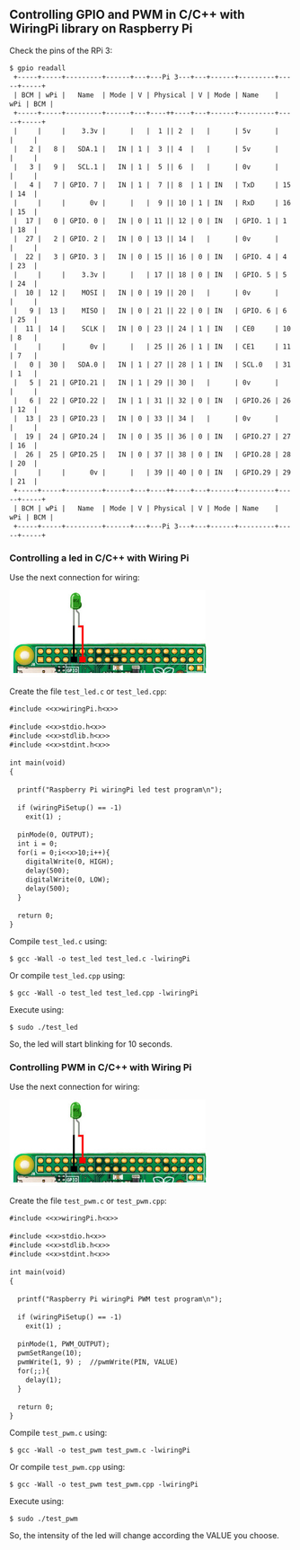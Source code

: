 
## Controlling GPIO and PWM in C/C++ with WiringPi library on Raspberry Pi ##

Check the pins of the RPi 3:

```
$ gpio readall
 +-----+-----+---------+------+---+---Pi 3---+---+------+---------+-----+-----+
 | BCM | wPi |   Name  | Mode | V | Physical | V | Mode | Name    | wPi | BCM |
 +-----+-----+---------+------+---+----++----+---+------+---------+-----+-----+
 |     |     |    3.3v |      |   |  1 || 2  |   |      | 5v      |     |     |
 |   2 |   8 |   SDA.1 |   IN | 1 |  3 || 4  |   |      | 5v      |     |     |
 |   3 |   9 |   SCL.1 |   IN | 1 |  5 || 6  |   |      | 0v      |     |     |
 |   4 |   7 | GPIO. 7 |   IN | 1 |  7 || 8  | 1 | IN   | TxD     | 15  | 14  |
 |     |     |      0v |      |   |  9 || 10 | 1 | IN   | RxD     | 16  | 15  |
 |  17 |   0 | GPIO. 0 |   IN | 0 | 11 || 12 | 0 | IN   | GPIO. 1 | 1   | 18  |
 |  27 |   2 | GPIO. 2 |   IN | 0 | 13 || 14 |   |      | 0v      |     |     |
 |  22 |   3 | GPIO. 3 |   IN | 0 | 15 || 16 | 0 | IN   | GPIO. 4 | 4   | 23  |
 |     |     |    3.3v |      |   | 17 || 18 | 0 | IN   | GPIO. 5 | 5   | 24  |
 |  10 |  12 |    MOSI |   IN | 0 | 19 || 20 |   |      | 0v      |     |     |
 |   9 |  13 |    MISO |   IN | 0 | 21 || 22 | 0 | IN   | GPIO. 6 | 6   | 25  |
 |  11 |  14 |    SCLK |   IN | 0 | 23 || 24 | 1 | IN   | CE0     | 10  | 8   |
 |     |     |      0v |      |   | 25 || 26 | 1 | IN   | CE1     | 11  | 7   |
 |   0 |  30 |   SDA.0 |   IN | 1 | 27 || 28 | 1 | IN   | SCL.0   | 31  | 1   |
 |   5 |  21 | GPIO.21 |   IN | 1 | 29 || 30 |   |      | 0v      |     |     |
 |   6 |  22 | GPIO.22 |   IN | 1 | 31 || 32 | 0 | IN   | GPIO.26 | 26  | 12  |
 |  13 |  23 | GPIO.23 |   IN | 0 | 33 || 34 |   |      | 0v      |     |     |
 |  19 |  24 | GPIO.24 |   IN | 0 | 35 || 36 | 0 | IN   | GPIO.27 | 27  | 16  |
 |  26 |  25 | GPIO.25 |   IN | 0 | 37 || 38 | 0 | IN   | GPIO.28 | 28  | 20  |
 |     |     |      0v |      |   | 39 || 40 | 0 | IN   | GPIO.29 | 29  | 21  |
 +-----+-----+---------+------+---+----++----+---+------+---------+-----+-----+
 | BCM | wPi |   Name  | Mode | V | Physical | V | Mode | Name    | wPi | BCM |
 +-----+-----+---------+------+---+---Pi 3---+---+------+---------+-----+-----+
```

### Controlling a led in C/C++ with Wiring Pi ###

Use the next connection for wiring:

![image](/posts/technical/2017-05_controlling_gpio_and_pwm_in_c_cpp_with_wiringpi_library_on_raspberry_pi/rpi3_led.jpg)

Create the file ```test_led.c``` or ```test_led.cpp```:

```
#include <<x>wiringPi.h<x>>
     
#include <<x>stdio.h<x>>
#include <<x>stdlib.h<x>>
#include <<x>stdint.h<x>>
     
int main(void)
{
      
  printf("Raspberry Pi wiringPi led test program\n");
     
  if (wiringPiSetup() == -1)
    exit(1) ;
     
  pinMode(0, OUTPUT);
  int i = 0;
  for(i = 0;i<<x>10;i++){
    digitalWrite(0, HIGH);
    delay(500);
    digitalWrite(0, LOW);
    delay(500);
  }
     
  return 0;
}
```

Compile ```test_led.c``` using:

```
$ gcc -Wall -o test_led test_led.c -lwiringPi
```

Or compile ```test_led.cpp``` using:

```
$ gcc -Wall -o test_led test_led.cpp -lwiringPi
```

Execute using:

```
$ sudo ./test_led
```

So, the led will start blinking for 10 seconds.

### Controlling PWM in C/C++ with Wiring Pi ###

Use the next connection for wiring:

![image](/posts/technical/2017-05_controlling_gpio_and_pwm_in_c_cpp_with_wiringpi_library_on_raspberry_pi/rpi3_pwm.jpg)

Create the file ```test_pwm.c``` or ```test_pwm.cpp```:

```
#include <<x>wiringPi.h<x>>
     
#include <<x>stdio.h<x>>
#include <<x>stdlib.h<x>>
#include <<x>stdint.h<x>>
     
int main(void)
{
     
  printf("Raspberry Pi wiringPi PWM test program\n");
     
  if (wiringPiSetup() == -1)
    exit(1) ;
     
  pinMode(1, PWM_OUTPUT);
  pwmSetRange(10);
  pwmWrite(1, 9) ;  //pwmWrite(PIN, VALUE)
  for(;;){
    delay(1);
  }
     
  return 0;
}
```

Compile ```test_pwm.c``` using:

```
$ gcc -Wall -o test_pwm test_pwm.c -lwiringPi
```

Or compile ```test_pwm.cpp``` using:

```
$ gcc -Wall -o test_pwm test_pwm.cpp -lwiringPi
```

Execute using:

```
$ sudo ./test_pwm
```

So, the intensity of the led will change according the VALUE you choose.


